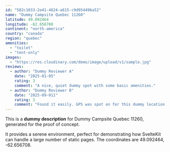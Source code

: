 ```yaml
---
id: "582c1033-2e41-4624-a615-c9d954496a52"
name: "Dummy Campsite Quebec 11260"
latitude: 49.092464
longitude: -62.656708
continent: "north-america"
country: "canada"
region: "quebec"
amenities:
  - "toilet"
  - "tent-only"
images:
  - "https://res.cloudinary.com/demo/image/upload/v1/sample.jpg"
reviews:
  - author: "Dummy Reviewer A"
    date: "2025-01-05"
    rating: 3
    comment: "A nice, quiet dummy spot with some basic amenities."
  - author: "Dummy Reviewer B"
    date: "2025-09-011"
    rating: 3
    comment: "Found it easily. GPS was spot on for this dummy location."
---
```


This is a **dummy description** for Dummy Campsite Quebec 11260, generated for the proof of concept.

It provides a serene environment, perfect for demonstrating how SvelteKit can handle a large number of static pages. The coordinates are 49.092464, -62.656708.
